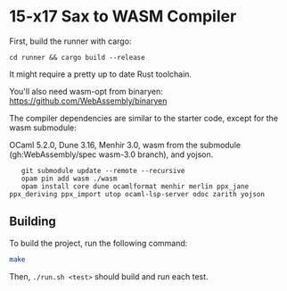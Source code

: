 # 15-x17 Sax to WASM Compiler

First, build the runner with cargo:
```
cd runner && cargo build --release
```
It might require a pretty up to date Rust toolchain.

You'll also need wasm-opt from binaryen:
https://github.com/WebAssembly/binaryen


The compiler dependencies are similar to the starter code, except for the wasm submodule:

OCaml 5.2.0, Dune 3.16, Menhir 3.0, wasm from the submodule (gh:WebAssembly/spec wasm-3.0 branch), and yojson.
```
   git submodule update --remote --recursive
   opam pin add wasm ./wasm
   opam install core dune ocamlformat menhir merlin ppx_jane ppx_deriving ppx_import utop ocaml-lsp-server odoc zarith yojson
```

## Building

To build the project, run the following command:
```bash
make
```

Then, `./run.sh <test>` should build and run each test.
